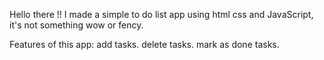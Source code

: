 Hello there !! 
I made a simple to do list app using html css and JavaScript, it's not something wow or fency.

Features of this app: 
add tasks.
delete tasks.
mark as done tasks.

<!---
serbkr/serbkr is a ✨ special ✨ repository because its `README.md` (this file) appears on your GitHub profile.
You can click the Preview link to take a look at your changes.
--->
